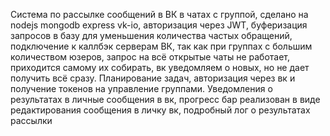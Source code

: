 Система по рассылке сообщений в ВК в чатах с группой, сделано на nodejs mongodb express vk-io, авторизация через JWT, буферизация запросов в базу для уменьшения количества частых обращений, подключение к каллбэк серверам ВК, так как при группах с большим количеством юзеров, запрос на всё открытые чаты не работает, приходится самому их собирать, вк уведомляем о новых, но не дает получить всё сразу. Планирование задач, авторизация через вк и получение токенов на управление группами. Уведомления о результатах в личные сообщения в вк, прогресс бар реализован в виде редактирования сообщения в личку вк, подробный лог о результатах рассылки